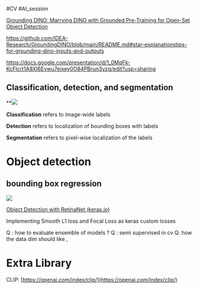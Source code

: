 #CV #AI_session 

[Grounding DINO: Marrying DINO with Grounded Pre-Training for Open-Set Object Detection](https://arxiv.org/abs/2303.05499)

https://github.com/IDEA-Research/GroundingDINO/blob/main/README.md#star-explanationstips-for-grounding-dino-inputs-and-outputs

https://docs.google.com/presentation/d/1_0MqFk-KcFlcrt1A8XI6Eywu7eixey0O84PBrun3yzg/edit?usp=sharing

## Classification, detection, and segmentation


**![](https://lh7-us.googleusercontent.com/slidesz/AGV_vUdQrcKTlnlsqdwIN5TLnPptJNeg0Z4uyY1xxzLqDKDwRiKJAXi4hW5P5h7Wsm8ULaFSnB5E6PG8srlLZ1cwpxuRWCQSJ4_bruv-8u9CG1LLJI3SBmDCGktGjrIiXZmN3tCaeeEotHdFW1DZxPAlE_vwMMU4gSLV=s2048?key=V6EdsNBiALHXK1J5wAvVCQ)  

**Classification** refers to image-wide labels

**Detection** refers to localization of bounding boxes with labels

**Segmentation** refers to pixel-wise localization of the labels

# Object detection 
## bounding box regression

![](https://lh7-us.googleusercontent.com/slidesz/AGV_vUe4KuudWdq79MRWLo204RrqfuKMZK6vkm6JA5q7GJAov3-x0n47aOefyDNVnWN_9qvvA1-VhBAlw2P0JpqyFBQENrmlhKNMCBl28JYp4YJVyHtANvJtjEEwH3IJA-tDM8_5XBKFmjWlVjgvRaqPDFP5rFH3kOM=s2048?key=V6EdsNBiALHXK1J5wAvVCQ)

[Object Detection with RetinaNet (keras.io)](https://keras.io/examples/vision/retinanet/)
 

Implementing Smooth L1 loss and Focal Loss as keras custom losses


Q : how to evaluate ensemble of models ? 
Q : semi supervised in cv
Q: how the data dim should like , 




# Extra Library 

CLIP: [https://openai.com/index/clip/](https://openai.com/index/clip/)